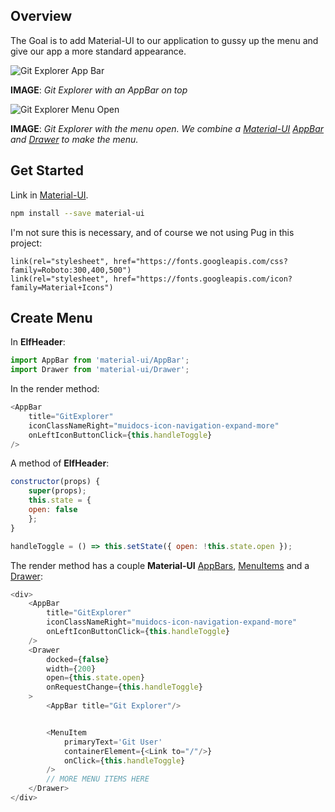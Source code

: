 ## Overview

The Goal is to add Material-UI to our application to gussy up the menu and give our app a more standard appearance.

![Git Explorer App Bar][ge-ab]

**IMAGE**: _Git Explorer with an AppBar on top_

![Git Explorer Menu Open][gem]

**IMAGE**: _Git Explorer with the menu open. We combine a [Material-UI][limu] [AppBar][ab] and [Drawer][dr] to make the menu._

## Get Started

Link in [Material-UI][limu].

```bash
npm install --save material-ui
```

I'm not sure this is necessary, and of course we not using Pug in this project:

```
link(rel="stylesheet", href="https://fonts.googleapis.com/css?family=Roboto:300,400,500")
link(rel="stylesheet", href="https://fonts.googleapis.com/icon?family=Material+Icons")
```

## Create Menu

In **ElfHeader**:


```javascript
import AppBar from 'material-ui/AppBar';
import Drawer from 'material-ui/Drawer';
```

In the render method:

```javascript
<AppBar
	title="GitExplorer"
	iconClassNameRight="muidocs-icon-navigation-expand-more"
	onLeftIconButtonClick={this.handleToggle}
/>
```

A method of **ElfHeader**:

```javascript
constructor(props) {
	super(props);
	this.state = {
	open: false
	};
}

handleToggle = () => this.setState({ open: !this.state.open });
```

The render method has a couple **Material-UI** [AppBars][ab], [MenuItems][mi] and a [Drawer][dr]:

```javascript
<div>
    <AppBar
        title="GitExplorer"
        iconClassNameRight="muidocs-icon-navigation-expand-more"
        onLeftIconButtonClick={this.handleToggle}
    />
    <Drawer
        docked={false}
        width={200}
        open={this.state.open}
        onRequestChange={this.handleToggle}
    >
        <AppBar title="Git Explorer"/>


        <MenuItem
            primaryText='Git User'
            containerElement={<Link to="/"/>}
            onClick={this.handleToggle}
        />
        // MORE MENU ITEMS HERE
    </Drawer>
</div>
```

<!-- Elven Links -->

[ab]: http://www.material-ui.com/#/components/app-bar
[mi]: http://www.material-ui.com/#/components/menu
[dr]: http://www.material-ui.com/#/components/drawer
[limu]: https://www.material-ui.com/#/
[ge-ab]:https://s3.amazonaws.com/bucket01.elvenware.com/images/git-explorer-mui-app-bar.png

[gem]: https://s3.amazonaws.com/bucket01.elvenware.com/images/git-explorer-mui-menu.png
